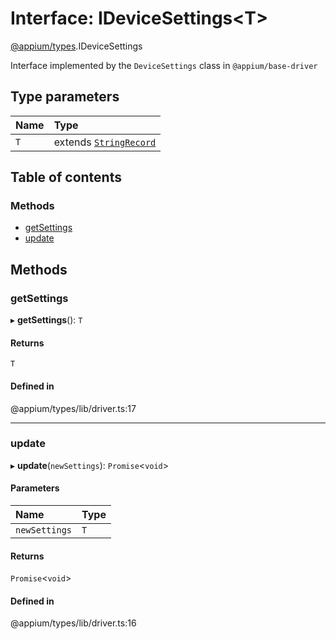 # Interface: IDeviceSettings<T\>

[@appium/types](../modules/appium_types.md).IDeviceSettings

Interface implemented by the `DeviceSettings` class in `@appium/base-driver`

## Type parameters

| Name | Type |
| :------ | :------ |
| `T` | extends [`StringRecord`](../modules/appium_types.md#stringrecord) |

## Table of contents

### Methods

- [getSettings](appium_types.IDeviceSettings.md#getsettings)
- [update](appium_types.IDeviceSettings.md#update)

## Methods

### getSettings

▸ **getSettings**(): `T`

#### Returns

`T`

#### Defined in

@appium/types/lib/driver.ts:17

___

### update

▸ **update**(`newSettings`): `Promise`<`void`\>

#### Parameters

| Name | Type |
| :------ | :------ |
| `newSettings` | `T` |

#### Returns

`Promise`<`void`\>

#### Defined in

@appium/types/lib/driver.ts:16
